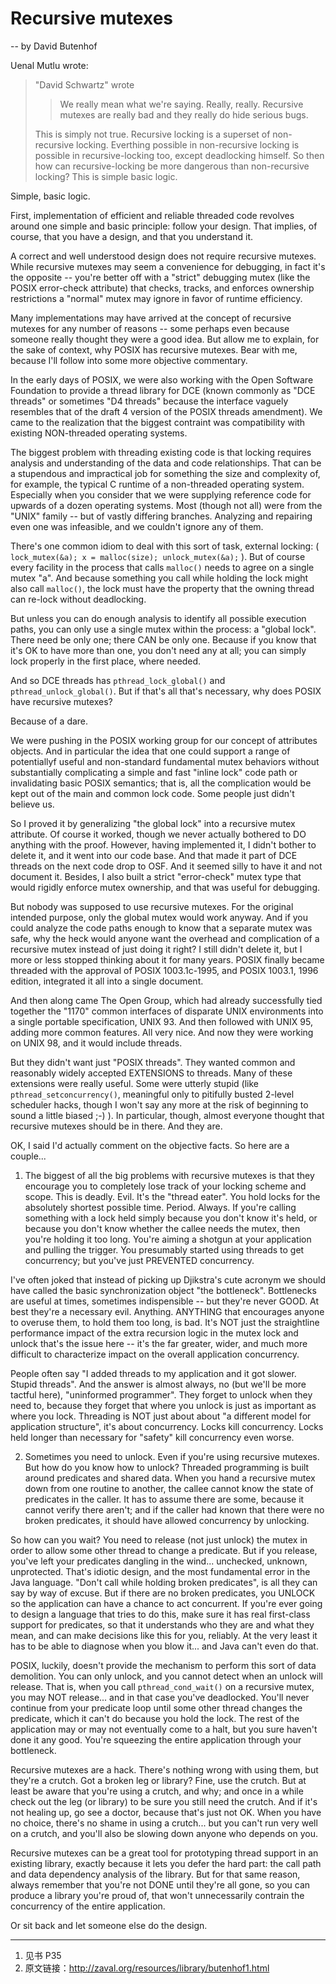 # Recursive mutexes

-- by David Butenhof

Uenal Mutlu wrote:
> "David Schwartz" wrote
>>    We really mean what we're saying. Really, really. Recursive mutexes are
>>really bad and they really do hide serious bugs.
>
> This is simply not true. Recursive locking is a superset of non-recursive locking.
> Everthing possible in non-recursive locking is possible in recursive-locking too,
> except deadlocking himself. So then how can recursive-locking be more dangerous
> than non-recursive locking? This is simple basic logic.

Simple, basic logic.

First, implementation of efficient and reliable threaded code revolves around one simple and basic principle: follow your design. That implies, of course, that you have a design, and that you understand it.

A correct and well understood design does not require recursive mutexes. While recursive mutexes may seem a convenience for debugging, in fact it's the opposite -- you're better off with a "strict" debugging mutex (like the POSIX error-check attribute) that checks, tracks, and enforces ownership restrictions a "normal" mutex may ignore in favor of runtime efficiency.

Many implementations may have arrived at the concept of recursive mutexes for any number of reasons -- some perhaps even because someone really thought they were a good idea. But allow me to explain, for the sake of context, why POSIX has recursive mutexes. Bear with me, because I'll follow into some more objective commentary.

In the early days of POSIX, we were also working with the Open Software Foundation to provide a thread library for DCE (known commonly as "DCE threads" or sometimes "D4 threads" because the interface vaguely resembles that of the draft 4 version of the POSIX threads amendment). We came to the realization that the biggest contraint was compatibility with existing NON-threaded operating systems.

The biggest problem with threading existing code is that locking requires analysis and understanding of the data and code relationships. That can be a stupendous and impractical job for something the size and complexity of, for example, the typical C runtime of a non-threaded operating system. Especially when you consider that we were supplying reference code for upwards of a dozen operating systems. Most (though not all) were from the "UNIX" family -- but of vastly differing branches. Analyzing and repairing even one was infeasible, and we couldn't ignore any of them.

There's one common idiom to deal with this sort of task, external locking: ( `lock_mutex(&a); x = malloc(size); unlock_mutex(&a);` ). But of course every facility in the process that calls `malloc()` needs to agree on a single mutex "a". And because something you call while holding the lock might also call `malloc()`, the lock must have the property that the owning thread can re-lock without deadlocking.

But unless you can do enough analysis to identify all possible execution paths, you can only use a single mutex within the process: a "global lock". There need be only one; there CAN be only one. Because if you know that it's OK to have more than one, you don't need any at all; you can simply lock properly in the first place, where needed.

And so DCE threads has `pthread_lock_global()` and `pthread_unlock_global()`. But if that's all that's necessary, why does POSIX have recursive mutexes?

Because of a dare.

We were pushing in the POSIX working group for our concept of attributes objects. And in particular the idea that one could support a range of potentiallyf useful and non-standard fundamental mutex behaviors without substantially complicating a simple and fast "inline lock" code path or invalidating basic POSIX semantics; that is, all the complication would be kept out of the main and common lock code. Some people just didn't believe us.

So I proved it by generalizing "the global lock" into a recursive mutex attribute. Of course it worked, though we never actually bothered to DO anything with the proof. However, having implemented it, I didn't bother to delete it, and it went into our code base. And that made it part of DCE threads on the next code drop to OSF. And it seemed silly to have it and not document it. Besides, I also built a strict "error-check" mutex type that would rigidly enforce mutex ownership, and that was useful for debugging.

But nobody was supposed to use recursive mutexes. For the original intended purpose, only the global mutex would work anyway. And if you could analyze the code paths enough to know that a separate mutex was safe, why the heck would anyone want the overhead and complication of a recursive mutex instead of just doing it right? I still didn't delete it, but I more or less stopped thinking about it for many years. POSIX finally became threaded with the approval of POSIX 1003.1c-1995, and POSIX 1003.1, 1996 edition, integrated it all into a single document.

And then along came The Open Group, which had already successfully tied together the "1170" common interfaces of disparate UNIX environments into a single portable specification, UNIX 93. And then followed with UNIX 95, adding more common features. All very nice. And now they were working on UNIX 98, and it would include threads.

But they didn't want just "POSIX threads". They wanted common and reasonably widely accepted EXTENSIONS to threads. Many of these extensions were really useful. Some were utterly stupid (like `pthread_setconcurrency()`, meaningful only to pitifully busted 2-level scheduler hacks, though I won't say any more at the risk of beginning to sound a little biased ;-) ). In particular, though, almost everyone thought that recursive mutexes should be in there. And they are.

OK, I said I'd actually comment on the objective facts. So here are a couple...

1) The biggest of all the big problems with recursive mutexes is that they encourage you to completely lose track of your locking scheme and scope. This is deadly. Evil. It's the "thread eater". You hold locks for the absolutely shortest possible time. Period. Always. If you're calling something with a lock held simply because you don't know it's held, or because you don't know whether the callee needs the mutex, then you're holding it too long. You're aiming a shotgun at your application and pulling the trigger. You presumably started using threads to get concurrency; but you've just PREVENTED concurrency.

I've often joked that instead of picking up Djikstra's cute acronym we should have called the basic synchronization object "the bottleneck". Bottlenecks are useful at times, sometimes indispensible -- but they're never GOOD. At best they're a necessary evil. Anything. ANYTHING that encourages anyone to overuse them, to hold them too long, is bad. It's NOT just the straightline performance impact of the extra recursion logic in the mutex lock and unlock that's the issue here -- it's the far greater, wider, and much more difficult to characterize impact on the overall application concurrency.

People often say "I added threads to my application and it got slower. Stupid threads". And the answer is almost always, no (but we'll be more tactful here), "uninformed programmer". They forget to unlock when they need to, because they forget that where you unlock is just as important as where you lock. Threading is NOT just about about "a different model for application structure", it's about concurrency. Locks kill concurrency. Locks held longer than necessary for "safety" kill concurrency even worse.

2) Sometimes you need to unlock. Even if you're using recursive mutexes. But how do you know how to unlock? Threaded programming is built around predicates and shared data. When you hand a recursive mutex down from one routine to another, the callee cannot know the state of predicates in the caller. It has to assume there are some, because it cannot verify there aren't; and if the caller had known that there were no broken predicates, it should have allowed concurrency by unlocking.

So how can you wait? You need to release (not just unlock) the mutex in order to allow some other thread to change a predicate. But if you release, you've left your predicates dangling in the wind... unchecked, unknown, unprotected. That's idiotic design, and the most fundamental error in the Java language. "Don't call while holding broken predicates", is all they can say by way of excuse. But if there are no broken predicates, you UNLOCK so the application can have a chance to act concurrent. If you're ever going to design a language that tries to do this, make sure it has real first-class support for predicates, so that it understands who they are and what they mean, and can make decisions like this for you, reliably. At the very least it has to be able to diagnose when you blow it... and Java can't even do that.

POSIX, luckily, doesn't provide the mechanism to perform this sort of data demolition. You can only unlock, and you cannot detect when an unlock will release. That is, when you call `pthread_cond_wait()` on a recursive mutex, you may NOT release... and in that case you've deadlocked. You'll never continue from your predicate loop until some other thread changes the predicate, which it can't do because you hold the lock. The rest of the application may or may not eventually come to a halt, but you sure haven't done it any good. You're squeezing the entire application through your bottleneck.

Recursive mutexes are a hack. There's nothing wrong with using them, but they're a crutch. Got a broken leg or library? Fine, use the crutch. But at least be aware that you're using a crutch, and why; and once in a while check out the leg (or library) to be sure you still need the crutch. And if it's not healing up, go see a doctor, because that's just not OK. When you have no choice, there's no shame in using a crutch... but you can't run very well on a crutch, and you'll also be slowing down anyone who depends on you.

Recursive mutexes can be a great tool for prototyping thread support in an existing library, exactly because it lets you defer the hard part: the call path and data dependency analysis of the library. But for that same reason, always remember that you're not DONE until they're all gone, so you can produce a library you're proud of, that won't unnecessarily contrain the concurrency of the entire application.

Or sit back and let someone else do the design.

---

1. 见书 P35
2. 原文链接：http://zaval.org/resources/library/butenhof1.html
